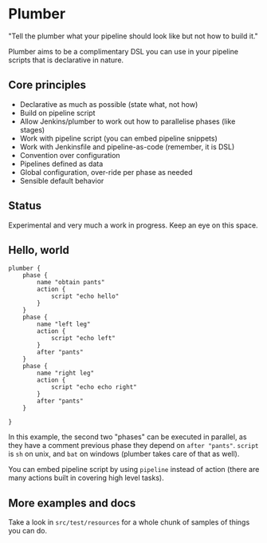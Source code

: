 # Plumber

"Tell the plumber what your pipeline should look like but not how to build it."

Plumber aims to be a complimentary DSL you can use in your pipeline scripts that is declarative in nature. 

## Core principles

* Declarative as much as possible (state what, not how)
* Build on pipeline script
* Allow Jenkins/plumber to work out how to parallelise phases (like stages)
* Work with pipeline script (you can embed pipeline snippets)
* Work with Jenkinsfile and pipeline-as-code (remember, it is DSL)
* Convention over configuration
* Pipelines defined as data 
* Global configuration, over-ride per phase as needed
* Sensible default behavior 

## Status 

Experimental and very much a work in progress. Keep an eye on this space. 

## Hello, world

```
plumber {
    phase {
        name "obtain pants"
        action {
            script "echo hello"
        }
    }
    phase {
        name "left leg"
        action {
            script "echo left"
        }
        after "pants"
    }
    phase {
        name "right leg"
        action {
            script "echo echo right"
        }
        after "pants"
    }
    
}
```

In this example, the second two "phases" can be executed in parallel, as they have a comment previous phase they depend on `after "pants"`. `script` is `sh` on unix, and `bat` on windows (plumber takes care of that as well). 

You can embed pipeline script by using `pipeline` instead of action (there are many actions built in covering high level tasks).

## More examples and docs

Take a look in `src/test/resources` for a whole chunk of samples of things you can do. 
